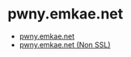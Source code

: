 # pwny.emkae.net

- [pwny.emkae.net](https://pwny.emkae.net/)
- [pwny.emkae.net (Non SSL)](http://pwny-nossl.emkae.net/)
